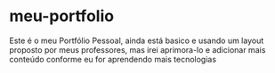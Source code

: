 # meu-portfolio

Este é o meu Portfólio Pessoal, ainda está basico e usando um layout proposto por meus professores, mas irei aprimora-lo e adicionar mais conteúdo conforme eu for aprendendo mais tecnologias
